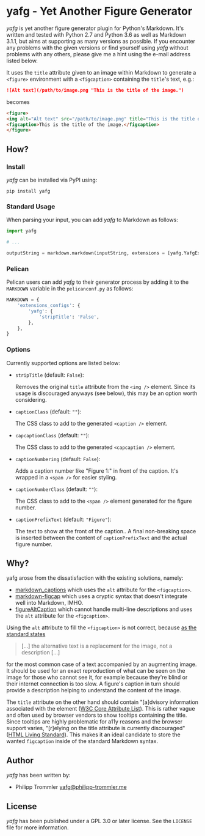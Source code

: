 # yafg - Yet Another Figure Generator

*yafg* is yet another figure generator plugin for Python's Markdown. It's
written and tested with Python 2.7 and Python 3.6 as well as Markdown 3.1.1, but
aims at supporting as many versions as possible. If you encounter any problems
with the given versions or find yourself using *yafg* without problems with any
others, please give me a hint using the e-mail address listed below.

It uses the `title` attribute given to an image within Markdown to generate a
`<figure>` environment with a `<figcaption>` containing the `title`'s text,
e.g.:

```markdown
![Alt text](/path/to/image.png "This is the title of the image.")
```

becomes

```html
<figure>
<img alt="Alt text" src="/path/to/image.png" title="This is the title of the image." />
<figcaption>This is the title of the image.</figcaption>
</figure>
```

## How?

### Install

*yafg* can be installed via PyPI using:

```
pip install yafg
```

### Standard Usage

When parsing your input, you can add *yafg* to Markdown as follows:

```python
import yafg

# ...

outputString = markdown.markdown(inputString, extensions = [yafg.YafgExtension(stripTitle=False)])
```

### Pelican

Pelican users can add *yafg* to their generator process by adding it to the
`MARKDOWN` variable in the `pelicanconf.py` as follows:

```python
MARKDOWN = {
    'extensions_configs': {
        'yafg': {
            'stripTitle': 'False',
        },
    },
}
```

### Options

Currently supported options are listed below:

* `stripTitle` (default: `False`):

    Removes the original `title` attribute from the `<img />` element. Since its
    usage is discouraged anyways (see below), this may be an option worth
    considering.

* `captionClass` (default: `""`):

    The CSS class to add to the generated `<caption />` element.

* `capcaptionClass` (default: `""`):

    The CSS class to add to the generated `<capcaption />` element.

* `captionNumbering` (default: `False`):

    Adds a caption number like "Figure 1:" in front of the caption. It's wrapped
    in a `<span />` for easier styling.

* `captionNumberClass` (default: `""`):

    The CSS class to add to the `<span />` element generated for the figure
    number.

* `captionPrefixText` (default: `"Figure"`):

    The text to show at the front of the caption.. A final non-breaking space
    is inserted between the content of `captionPrefixText` and the actual figure
    number.

## Why?

yafg arose from the dissatisfaction with the existing solutions, namely:

* [markdown\_captions](https://github.com/evidlo/markdown_captions) which uses
  the `alt` attribute for the `<figcaption>`.
* [markdown-figcap](https://github.com/funk1d/markdown-figcap) which uses a
  cryptic syntax that doesn't integrate well into Markdown, IMHO.
* [figureAltCaption](https://github.com/jdittrich/figureAltCaption) which
  cannot handle multi-line descriptions and uses the `alt` attribute for the
  `<figcaption>`.

Using the `alt` attribute to fill the `<figcaption>` is not correct, because [as
the standard states](https://www.w3.org/wiki/Html/Elements/img)

> [...] the alternative text is a replacement for the image, not a description
> [...]

for the most common case of a text accompanied by an augmenting image. It should
be used for an exact reproduction of what can be seen on the image for those who
cannot see it, for example because they're blind or their internet connection is
too slow. A figure's caption in turn should provide a description helping to
understand the content of the image.

The `title` attribute on the other hand should contain "[a]dvisory information
associated with the element ([W3C Core Attribute
List](https://www.w3.org/wiki/Html/Attributes/_Global)). This is rather vague
and often used by browser vendors to show tooltips containing the title. Since
tooltips are highly problematic for a11y reasons and the browser support varies,
"[r]elying on the title attribute is currently discouraged" ([HTML Living
Standard](https://html.spec.whatwg.org/multipage/dom.html#the-title-attribute)).
This makes it an ideal candidate to store the wanted `figcaption` inside of the
standard Markdown syntax.

## Author

*yafg* has been written by:

* Philipp Trommler <yafg@philipp-trommler.me>

## License

*yafg* has been published under a GPL 3.0 or later license. See the `LICENSE`
file for more information.

